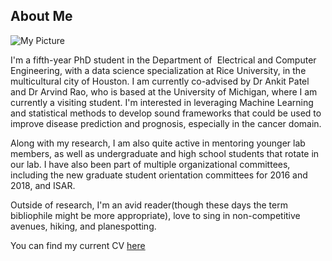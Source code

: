 ## About Me

![My Picture](docs/assets/IMG_0481_2.jpg)

I'm a fifth-year PhD student in the Department of  Electrical and Computer Engineering, with a data science specialization at Rice University, in the multicultural city of Houston. I am currently co-advised by Dr Ankit Patel and Dr Arvind Rao, who is based at the University of Michigan, where I am currently a visiting student. I'm interested in leveraging Machine Learning and statistical methods to develop sound frameworks that could be used to improve disease prediction and prognosis, especially in the cancer domain. 

Along with my research, I am also quite active in mentoring younger lab members, as well as undergraduate and high school students that rotate in our lab. I have also been part of multiple organizational committees, including the new graduate student orientation committees for 2016 and 2018, and ISAR.

Outside of research, I'm an avid reader(though these days the term bibliophile might be more appropriate), love to sing in non-competitive avenues, hiking, and planespotting.

You can find my current CV [here](https://snk2.blogs.rice.edu/files/2022/02/CV_SNK2.pdf)
